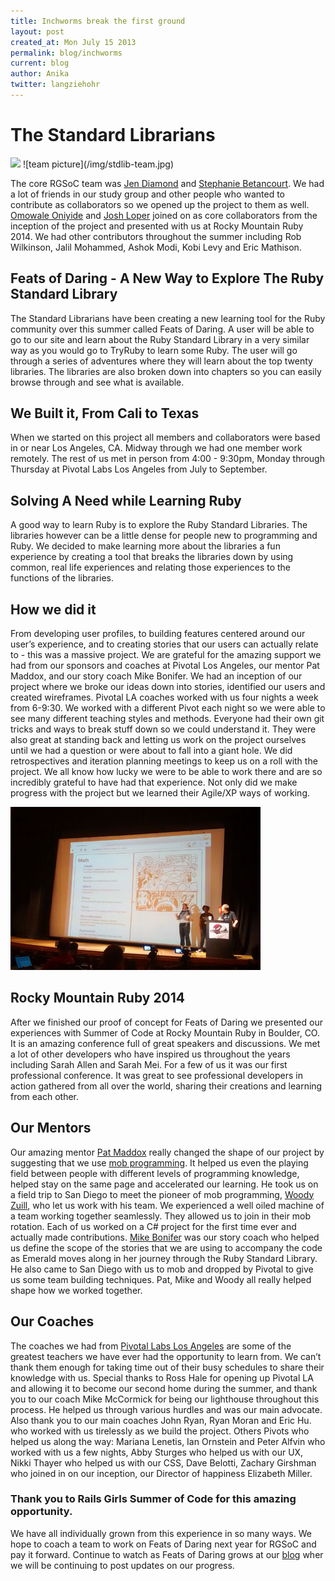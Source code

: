 ```yaml
---
title: Inchworms break the first ground
layout: post
created_at: Mon July 15 2013
permalink: blog/inchworms
current: blog
author: Anika
twitter: langziehohr
---
```


# The Standard Librarians

<img src="/img/stdlibteam.jpg">
![team picture](/img/stdlib-team.jpg)

The core RGSoC team was [Jen Diamond](http://thestandardlibrarians.herokuapp.com/team-bios/jen-diamond) and [Stephanie Betancourt](http://stephaniebetancourt.com/). We had a lot of friends in our study group and other people who wanted to contribute as collaborators so we opened up the project to them as well. [Omowale Oniyide](http://thestandardlibrarians.herokuapp.com/team-bios/omowale-oniyide) and [Josh Loper](http://thestandardlibrarians.herokuapp.com/team-bios/josh-loper) joined on as core collaborators from the inception of the project and presented with us at Rocky Mountain Ruby 2014. We had other contributors throughout the summer including Rob Wilkinson, Jalil Mohammed, Ashok Modi, Kobi Levy and Eric Mathison. 

## Feats of Daring - A New Way to Explore The Ruby Standard Library

The Standard Librarians have been creating a new learning tool for the Ruby community over this summer called Feats of Daring. A user will be able to go to our site and learn about the Ruby Standard Library in a very similar way as you would go to TryRuby to learn some Ruby. The user will go through a series of adventures where they will learn about the top twenty libraries. The libraries are also broken down into chapters so you can easily browse through and see what is available.

## We Built it, From Cali to Texas

When we started on this project all members and collaborators were based in or near Los Angeles, CA. Midway through we had one member work remotely. The rest of us met in person from 4:00 - 9:30pm, Monday through Thursday at Pivotal Labs Los Angeles from July to September. 

## Solving A Need while Learning Ruby

A good way to learn Ruby is to explore the Ruby Standard Libraries. The libraries however can be a little dense for people new to programming and Ruby. We decided to make learning more about the libraries a fun experience by creating a tool that breaks the libraries down by using common, real life experiences and relating those experiences to the functions of the libraries. 

## How we did it

From developing user profiles, to building features centered around our user’s experience, and to creating stories that our users can actually relate to - this was a massive project. We are grateful for the amazing support we had from our sponsors and coaches at Pivotal Los Angeles, our mentor Pat Maddox, and our story coach Mike Bonifer.  We had an inception of our project where we broke our ideas down into stories, identified our users and created wireframes. Pivotal LA coaches worked with us four nights a week from 6-9:30. We worked with a different Pivot each night so we were able to see many different teaching styles and methods. Everyone had their own git tricks and ways to break stuff down so we could understand it. They were also great at standing back and letting us work on the project ourselves until we had a question or were about to fall into a giant hole. We did retrospectives  and iteration planning meetings to keep us on a roll with the project. We all know how lucky we were to be able to work there and are so incredibly grateful to have had that experience. Not only did we make progress with the project but we learned their Agile/XP ways of working.

![The Standard Librarians at Rocky Mountain Ruby](/img/stdlib_on_stage.jpg)

## Rocky Mountain Ruby 2014

After we finished our proof of concept for Feats of Daring we presented our experiences with Summer of Code at Rocky Mountain Ruby in Boulder, CO. It is an amazing conference full of great speakers and discussions. We met a lot of other developers who have inspired us throughout the years including Sarah Allen and Sarah Mei. For a few of us it was our first professional conference. It was great to see professional developers in action gathered from all over the world, sharing their creations and learning from each other. 

## Our Mentors

Our amazing mentor [Pat Maddox](https://rubysteps.com/) really changed the shape of our project by suggesting that we use [mob programming](http://mobprogramming.org/). It helped us even the playing field between people with different levels of programming knowledge, helped stay on the same page and accelerated our learning. He took us on a field trip to San Diego to meet the pioneer of mob programming, [Woody Zuill](http://mobprogramming.org/), who let us work with his team. We experienced a well oiled machine of a team working together seamlessly. They allowed us to join in their mob rotation. Each of us worked on a C# project for the first time ever and actually made contributions. 
[Mike Bonifer](http://www.gamechangers.com/about/) was our story coach who helped us define the scope of the stories that we are using to accompany the code as Emerald moves along in her journey through the Ruby Standard Library. He also came to San Diego with us to mob and dropped by Pivotal to give us some team building techniques. Pat, Mike and Woody all really helped shape how we worked together.

## Our Coaches

The coaches we had from [Pivotal Labs Los Angeles](http://pivotallabs.com/) are some of the greatest teachers we have ever had the opportunity to learn from. We can’t thank them enough for taking time out of their busy schedules to share their knowledge with us. Special thanks to Ross Hale for opening up Pivotal LA and allowing it to become our second home during the summer, and thank you to our coach Mike McCormick for being our lighthouse throughout this process. He helped us through various hurdles and was our main advocate. Also thank you to our main coaches John Ryan, Ryan Moran and Eric Hu. who worked with us tirelessly as we build the project. Others Pivots who helped us along the way: Mariana Lenetis, Ian Ornstein and Peter Alfvin who worked with us a few nights, Abby Sturges who helped us with our UX, Nikki Thayer who helped us with our CSS, Dave Belotti, Zachary Girshman who joined in on our inception, our Director of happiness Elizabeth Miller.

### Thank you to Rails Girls Summer of Code for this amazing opportunity.
We have all individually grown from this experience in so many ways. We hope to coach a team to work on Feats of Daring next year for RGSoC and pay it forward. Continue to watch as Feats of Daring grows at our [blog](http://thestandardlibrarians.herokuapp.com/) wher we will be continuing to post updates on our progress.
